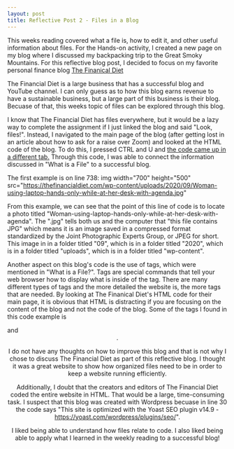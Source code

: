 ```yaml
---
layout: post
title: Reflective Post 2 - Files in a Blog
---
```


This weeks reading covered what a file is, how to edit it, and other useful information about files. For the Hands-on activity, I created a new page on my blog where I discussed my backpacking trip to the Great Smoky Mountains. For this reflective blog post, I decided to focus on my favorite personal finance blog [The Finanical Diet](https://thefinancialdiet.com/)

The Financial Diet is a large business that has a successful blog and YouTube channel. I can only guess as to how this blog earns revenue to have a sustainable business, but a large part of this business is their blog. Becuase of that, this weeks topic of files can be explored through this blog.

I know that The Financial Diet has files everywhere, but it would be a lazy way to complete the assignment if I just linked the blog and said "Look, files!". Instead, I navigated to the main page of the blog (after getting lost in an article about how to ask for a raise over Zoom) and looked at the HTML code of the blog. To do this, I pressed CTRL and U and [the code came up in a different tab.](view-source:https://thefinancialdiet.com/) Through this code, I was able to connect the information discussed in "What is a File" to a successful blog.

The first example is on line 738:
img width="700" height="500" src="https://thefinancialdiet.com/wp-content/uploads/2020/09/Woman-using-laptop-hands-only-while-at-her-desk-with-agenda.jpg" 

From this example, we can see that the point of this line of code is to locate a photo titled "Woman-using-laptop-hands-only-while-at-her-desk-with-agenda". The ".jpg" tells both us and the computer that "this file contains JPG" which means it is an image saved in a compressed format standardized by the Joint Photographic Experts Group, or JPEG for short. This image in in a folder titled "09", which is in a folder titled "2020", which is in a folder titled "uploads", which is in a folder titled "wp-content".

Another aspect on this blog's code is the use of tags, which were mentioned in "What is a File?". Tags are special commands that tell your web browser how to display what is inside of the tag. There are many different types of tags and the more detailed the website is, the more tags that are needed. By looking at The Finanical Diet's HTML code for their main page, it is obvious that HTML is distracting if you are focusing on the content of the blog and not the code of the blog. Some of the tags I found in this code example is <article> and <header>.

I do not have any thoughts on how to improve this blog and that is not why I chose to discuss The Financial Diet as part of this reflective blog. I thought it was a great website to show how organized files need to be in order to keep a website running efficiently.

Additionally, I doubt that the creators and editors of The Financial Diet coded the entire website in HTML. That would be a large, time-consuming task. I suspect that this blog was created with Wordpress becuase in line 30 the code says "This site is optimized with the Yoast SEO plugin v14.9 - https://yoast.com/wordpress/plugins/seo/".

I liked being able to understand how files relate to code. I also liked being able to apply what I learned in the weekly reading to a successful blog!
